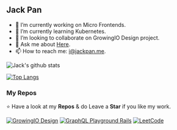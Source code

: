 ## Jack Pan

- 🔭 I’m currently working on Micro Frontends.
- 🌱 I’m currently learning Kubernetes.
- 👯 I’m looking to collaborate on GrowingIO Design project.
- 💬 Ask me about <a href="https://github.com/jack0pan/jack0pan/issues" title="Issues">Here</a>.
- 📫 How to reach me: <a href="mailto: i@jackpan.me">i@jackpan.me</a>.

![Jack's github stats](https://my-github-stats-sage.vercel.app/api?username=jack0pan&theme=solarized-dark&show_icons=true)

[![Top Langs](https://my-github-stats-sage.vercel.app/api/top-langs/?username=jack0pan)](https://github.com/jack0pan)

### My Repos

⭐️ Have a look at my **Repos** & do Leave a **Star** if you like my work.

[![GrowingIO Design](https://my-github-stats-sage.vercel.app/api/pin/?username=growingio&repo=gio-design&theme=solarized-dark)](https://github.com/growingio/gio-design)
[![GraphQL Playground Rails](https://my-github-stats-sage.vercel.app/api/pin/?username=jack0pan&repo=graphql-playground-rails&theme=solarized-dark)](https://github.com/jack0pan/graphql-playground-rails)
[![LeetCode](https://my-github-stats-sage.vercel.app/api/pin/?username=jack0pan&repo=leetcode&theme=solarized-dark)](https://github.com/jack0pan/leetcode)
